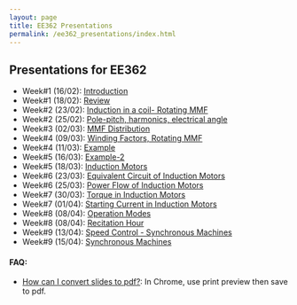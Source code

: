 ```yaml
---
layout: page
title: EE362 Presentations
permalink: /ee362_presentations/index.html
---
```


## Presentations for EE362

- Week#1 (16/02): [Introduction](/presentations/ee362_intro.html)
- Week#1 (18/02): [Review](/presentations/ee362_review.html)
- Week#2 (23/02): [Induction in a coil- Rotating MMF](/presentations/ee362_induction.html)
- Week#2 (25/02): [Pole-pitch, harmonics, electrical angle](/presentations/ee362_pole_pitch.html)
- Week#3 (02/03): [MMF Distribution](/presentations/ee362_mmf_distribution.html)
- Week#4 (09/03): [Winding Factors, Rotating MMF](/presentations/ee362_rotating_mmf.html)
- Week#4 (11/03): [Example](/presentations/ee362_rotating_mmf_example.html)
- Week#5 (16/03): [Example-2](/presentations/ee362_mmf_exercise.html)
- Week#5 (18/03): [Induction Motors](/presentations/ee362_induction_motors.html)
- Week#6 (23/03): [Equivalent Circuit of Induction Motors](/presentations/ee362_induction_motor_equivalent_circuit.html)
- Week#6 (25/03): [Power Flow of Induction Motors](/presentations/ee362_induction_motor_power_torque.html)
- Week#7 (30/03): [Torque in Induction Motors](/presentations/ee362_induction_motor_torque_curve.html)
- Week#7 (01/04): [Starting Current in Induction Motors](/presentations/ee362_induction_motor_starting_current.html)
- Week#8 (08/04): [Operation Modes](/presentations/ee362_induction_motor_control.html)
- Week#8 (08/04): [Recitation Hour](/presentations/ee362_recitation.html)
- Week#9 (13/04): [Speed Control - Synchronous Machines](/presentations/ee362_induction_VF_synchronous_motors.html)
- Week#9 (15/04): [Synchronous Machines](/presentations/ee362_synchronous_motors.html)

#### FAQ:
- [How can I convert slides to pdf?](https://github.com/gnab/remark/issues/50): In Chrome, use print preview then save to pdf.
